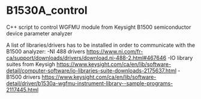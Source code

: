 # B1530A_control
 C++ script to control WGFMU module from Keysight B1500 semiconductor device parameter analyzer

A list of libraries/drivers has to be installed in order to communicate with the B1500 analyzer:
-NI 488 drivers https://www.ni.com/fr-ca/support/downloads/drivers/download.ni-488-2.html#467646
-IO library suites from Keysigh https://www.keysight.com/ca/en/lib/software-detail/computer-software/io-libraries-suite-downloads-2175637.html
-B1500 drivers https://www.keysight.com/ca/en/lib/software-detail/driver/b1530a-wgfmu-instrument-library--sample-programs-2117445.html
